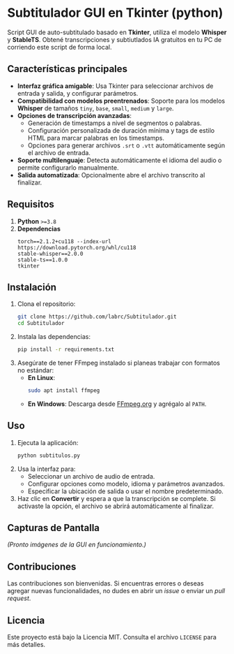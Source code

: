 # Subtitulador GUI en Tkinter (python)
Script GUI de auto-subtitulado basado en **Tkinter**, utiliza el modelo **Whisper** y **StableTS**. Obtené transcripciones y subtiutlados IA gratuitos en tu PC de corriendo este script de forma local.

## Características principales
- **Interfaz gráfica amigable**: Usa Tkinter para seleccionar archivos de entrada y salida, y configurar parámetros.
- **Compatibilidad con modelos preentrenados**: Soporte para los modelos **Whisper** de tamaños `tiny`, `base`, `small`, `medium` y `large`.
- **Opciones de transcripción avanzadas**: 
  - Generación de timestamps a nivel de segmentos o palabras.
  - Configuración personalizada de duración mínima y tags de estilo HTML para marcar palabras en los timestamps.
  - Opciones para generar archivos `.srt` o `.vtt` automáticamente según el archivo de entrada.
- **Soporte multilenguaje**: Detecta automáticamente el idioma del audio o permite configurarlo manualmente.
- **Salida automatizada**: Opcionalmente abre el archivo transcrito al finalizar.

## Requisitos
1. **Python** `>=3.8`
2. **Dependencias**
   ```plaintext
   torch==2.1.2+cu118 --index-url https://download.pytorch.org/whl/cu118
   stable-whisper==2.0.0
   stable-ts==1.0.0
   tkinter
## Instalación
1. Clona el repositorio:
   ```bash
   git clone https://github.com/labrc/Subtitulador.git
   cd Subtitulador
   ```
2. Instala las dependencias:
   ```bash
   pip install -r requirements.txt
   ```
3. Asegúrate de tener FFmpeg instalado si planeas trabajar con formatos no estándar:
   - **En Linux**: 
     ```bash
     sudo apt install ffmpeg
     ```
   - **En Windows**: Descarga desde [FFmpeg.org](https://ffmpeg.org/download.html) y agrégalo al `PATH`.

## Uso
1. Ejecuta la aplicación:
   ```bash
   python subtitulos.py
   ```
2. Usa la interfaz para:
   - Seleccionar un archivo de audio de entrada.
   - Configurar opciones como modelo, idioma y parámetros avanzados.
   - Especificar la ubicación de salida o usar el nombre predeterminado.
3. Haz clic en **Convertir** y espera a que la transcripción se complete. Si activaste la opción, el archivo se abrirá automáticamente al finalizar.

## Capturas de Pantalla
*(Pronto imágenes de la GUI en funcionamiento.)*

## Contribuciones
Las contribuciones son bienvenidas. Si encuentras errores o deseas agregar nuevas funcionalidades, no dudes en abrir un *issue* o enviar un *pull request*.

## Licencia
Este proyecto está bajo la Licencia MIT. Consulta el archivo `LICENSE` para más detalles.
